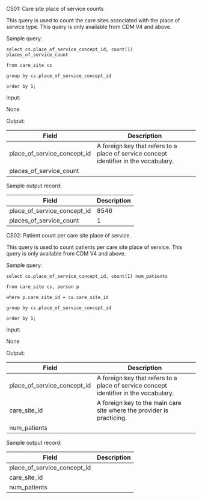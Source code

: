 CS01: Care site place of service counts

This query is used to count the care sites associated with the place of service type. This query is only available from CDM V4 and above.

Sample query:

	select cs.place_of_service_concept_id, count(1) places_of_service_count

	from care_site cs

	group by cs.place_of_service_concept_id

	order by 1;

Input:

None

Output:

| Field |  Description |
| --- | --- |
| place_of_service_concept_id | A foreign key that refers to a place of service concept identifier in the vocabulary. |
| places_of_service_count |   |

Sample output record:

| Field |  Description |
| --- | --- |
| place_of_service_concept_id |  8546 |
| places_of_service_count |  1 |

CS02: Patient count per care site place of service.

This query is used to count patients per care site place of service. This query is only available from CDM V4 and above.

Sample query:

	select cs.place_of_service_concept_id, count(1) num_patients

	from care_site cs, person p

	where p.care_site_id = cs.care_site_id

	group by cs.place_of_service_concept_id

	order by 1;

Input:

None

Output:

|  Field |  Description |
| --- | --- |
| place_of_service_concept_id | A foreign key that refers to a place of service concept identifier in the vocabulary. |
| care_site_id | A foreign key to the main care site where the provider is practicing. |
| num_patients |   |

Sample output record:

|  Field |  Description |
| --- | --- |
| place_of_service_concept_id |   |
| care_site_id |   |
| num_patients |   |



